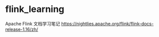 # flink_learning
Apache Flink 文档学习笔记 https://nightlies.apache.org/flink/flink-docs-release-1.16/zh/

